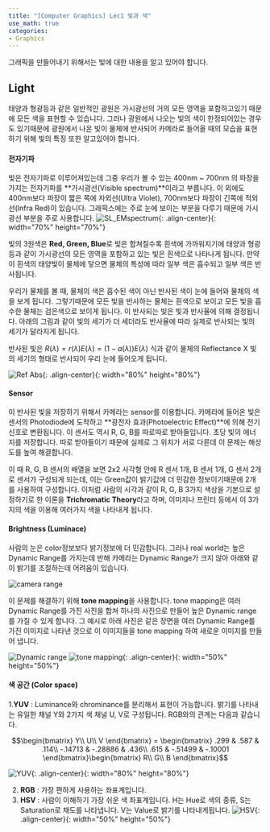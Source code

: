 ```yaml
---
title: "[Computer Graphics] Lec1 빛과 색"
use_math: true
categories:
- Graphics
---
```


그래픽을 만들어내기 위해서는 빛에 대한 내용을 알고 있어야 합니다.

## Light
태양과 형광등과 같은 일반적인 광원은 가시광선의 거의 모든 영역을 포함하고있기 때문에 모든 색을 표현할 수 있습니다. 그러나 광원에서 나오는 빛의 색이 한정되어있는 경우도 있기때문에 광원에서 나온 빛이 물체에 반사되어 카메라로 들어올 때의 모습을 표현하기 위해 빛의 특징 또한 알고있어야 합니다.

#### 전자기파
빛은 전자기파로 이루어져있는데 그중 우리가 볼 수 있는 400nm ~ 700nm 의 파장을 가지는 전자기파를 **가시광선(Visible spectrum)**이라고 부릅니다. 이 외에도 400nm보다 파장이 짧은 쪽에 자외선(Ultra Violet), 700nm보다 파장이 긴쪽에 적외선(Infra Red)이 있습니다. 그래픽스에는 주로 눈에 보이는 부분을 다루기 때문에 가시광선 부분을 주로 사용합니다. 
![SL_EMspectrum](https://user-images.githubusercontent.com/79836443/113173311-35bf4d00-9284-11eb-9498-480fd7f31e41.jpg){: .align-center}{: width="70%" height="70%"}

빛의 3원색은 **Red, Green, Blue**로 빛은 합쳐질수록 흰색에 가까워지기에 태양과 형광등과 같이 가시광선의 모든 영역을 포함하고 있는 빛은 흰색으로 나타나게 됩니다. 만약 이 흰색의 태양빛이 물체에 닿으면 물체의 특성에 따라 일부 색은 흡수되고 일부 색은 반사됩니다.

우리가 물체를 볼 때, 물체의 색은 흡수된 색이 아닌 반사된 색이 눈에 들어와 물체의 색을 보게 됩니다. 그렇기때문에 모든 빛을 반사하는 물체는 흰색으로 보이고 모든 빛을 흡수한 물체는 검은색으로 보이게 됩니다.
이 반사되는 빛은 빛과 반사율에 의해 결정됩니다. 아래의 그림과 같이 빛의 세기가 더 세더라도 반사율에 따라 실제로 반사되는 빛의 세기가 달라지게 됩니다.

반사된 빛은 $R(\lambda)=r(\lambda)E(\lambda)=(1-a(\lambda))E(\lambda)$ 식과 같이 물체의 Reflectance X 빛의 세기의 형태로 반사되어 우리 눈에 들어오게 됩니다.

![Ref Abs](https://user-images.githubusercontent.com/79836443/113188907-9440f700-9295-11eb-8a0a-fbe5275c0e98.jpg){: .align-center}{: width="80%" height="80%"}
#### Sensor
이 반사된 빛을 저장하기 위해서 카메라는 sensor를 이용합니다. 카메라에 들어온 빛은 센서의 Photodiode에 도착하고 **광전자 효과(Photoelectric Effect)**에 의해 전기신호로 변환됩니다. 이 센서도 역시 R, G, B를 따로따로 받아들입니다. 초당 빛의 에너지를 저장합니다. 따로 받아들이기 때문에 실제로 그 위치가 서로 다른데 이 문제는 해상도를 높여 해결합니다. 

이 때 R, G, B 센서의 배열을 보면 2x2 사각형 안에 R 센서 1개, B 센서 1개, G 센서 2개로 센서가 구성되게 되는데, 이는 Green값이 밝기값에 더 민감한 정보이기때문에 2개를 사용하여 구성합니다. 이처럼 사람의 시각과 같이 R, G, B 3가지 색상을 기본으로 설정하기로 한 이론을 **Trichromatic Theory**라고 하며, 이미지나 프린터 등에서 이 3가지의 색을 이용해 여러가지 색을 나타내게 됩니다.

#### Brightness (Luminace)
사람의 눈은 color정보보다 밝기정보에 더 민감합니다. 그러나 real world는 높은 Dynamic Range를 가지는데 반해 카메라는 Dynamic Range가 크지 않아 아래와 같이 밝기를 조절하는데 어려움이 있습니다. 

![camera range](https://user-images.githubusercontent.com/79836443/113318829-d0cf2a00-934b-11eb-810c-d208828ace17.jpg)

이 문제를 해결하기 위해 **tone mapping**을 사용합니다.  tone mapping은 여러 Dynamic Range를 가진 사진을 합쳐 하나의 사진으로 만들어 높은 Dynamic range를 가질 수 있게 합니다. 그 예시로 아래 사진은 같은 장면을 여러 Dynamic Range를 가진 이미지로 나타낸 것으로 이 이미지들을 tone mapping 하여 새로운 이미지를 만들어 냅니다. 

![Dynamic range](https://user-images.githubusercontent.com/79836443/113319529-7c787a00-934c-11eb-966c-51a83ab229aa.jpg)
![tone mapping](https://user-images.githubusercontent.com/79836443/113319775-c4979c80-934c-11eb-9583-fdb418f750c3.jpg){: .align-center}{: width="50%" height="50%"}

#### 색 공간 (Color space)
1.**YUV** : Luminance와 chrominance를 분리해서 표현이 가능합니다. 밝기를 나타내는 유일한 채널 Y와 2가지 색 채널  U, V로 구성됩니다. RGB와의 관계는 다음과 같습니다.

$$\begin{bmatrix} Y\\ U\\ V \end{bmatrix} = \begin{bmatrix} .299 & .587 & .114\\ -.14713 & -.28886 & .436\\ .615 & -.51499 & -.10001 \end{bmatrix}\begin{bmatrix} R\\ G\\ B \end{bmatrix}$$

![YUV](https://user-images.githubusercontent.com/79836443/113321317-708db780-934e-11eb-8283-d483481d38ac.jpg){: .align-center}{: width="80%" height="80%"}

2. **RGB** : 가장 편하게 사용하는 좌표계입니다.
3. **HSV** : 사람이 이해하기 가장 쉬운 색 좌표계입니다. H는 Hue로 색의 종류, S는 Saturation로 채도를 나타냅니다. V는 Value로 밝기를 나타내게됩니다.
![HSV](https://user-images.githubusercontent.com/79836443/113321763-e09c3d80-934e-11eb-9df9-92899dde28cf.jpg){: .align-center}{: width="50%" height="50%"}
